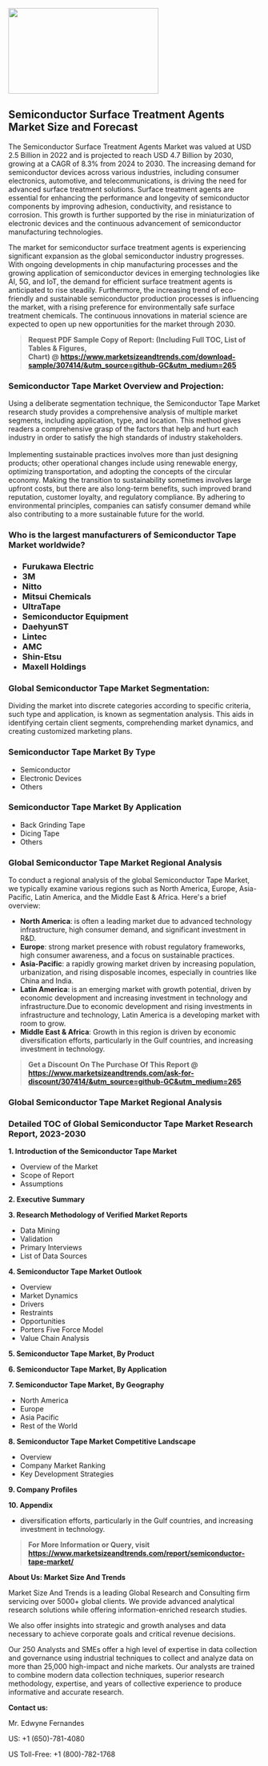 <p><img class="alignnone size-medium wp-image-20088" src="https://ffe5etoiles.com/wp-content/uploads/2024/12/MST1-300x171.png" alt="" width="300" height="171" /></p><h2>Semiconductor Surface Treatment Agents Market Size and Forecast</h2><p>The Semiconductor Surface Treatment Agents Market was valued at USD 2.5 Billion in 2022 and is projected to reach USD 4.7 Billion by 2030, growing at a CAGR of 8.3% from 2024 to 2030. The increasing demand for semiconductor devices across various industries, including consumer electronics, automotive, and telecommunications, is driving the need for advanced surface treatment solutions. Surface treatment agents are essential for enhancing the performance and longevity of semiconductor components by improving adhesion, conductivity, and resistance to corrosion. This growth is further supported by the rise in miniaturization of electronic devices and the continuous advancement of semiconductor manufacturing technologies.</p><p>The market for semiconductor surface treatment agents is experiencing significant expansion as the global semiconductor industry progresses. With ongoing developments in chip manufacturing processes and the growing application of semiconductor devices in emerging technologies like AI, 5G, and IoT, the demand for efficient surface treatment agents is anticipated to rise steadily. Furthermore, the increasing trend of eco-friendly and sustainable semiconductor production processes is influencing the market, with a rising preference for environmentally safe surface treatment chemicals. The continuous innovations in material science are expected to open up new opportunities for the market through 2030.</p></p><blockquote id="" class=""><strong>Request PDF Sample Copy of Report: (Including Full TOC, List of Tables &amp; Figures, Chart)&nbsp;@&nbsp;<strong><a href="https://www.marketsizeandtrends.com/download-sample/307414/&utm_source=github-GC&utm_medium=265" target="_blank">https://www.marketsizeandtrends.com/download-sample/307414/&utm_source=github-GC&utm_medium=265</a></strong></strong></blockquote><h3 id="" class="">Semiconductor Tape Market&nbsp;Overview and Projection:</h3><p id="" class="">Using a deliberate segmentation technique, the Semiconductor Tape Market research study provides a comprehensive analysis of multiple market segments, including application, type, and location. This method gives readers a comprehensive grasp of the factors that help and hurt each industry in order to satisfy the high standards of industry stakeholders. <br /> <br />Implementing sustainable practices involves more than just designing products; other operational changes include using renewable energy, optimizing transportation, and adopting the concepts of the circular economy. Making the transition to sustainability sometimes involves large upfront costs, but there are also long-term benefits, such improved brand reputation, customer loyalty, and regulatory compliance. By adhering to environmental principles, companies can satisfy consumer demand while also contributing to a more sustainable future for the world.</p><h3 id="" class="">Who is the largest manufacturers of&nbsp;Semiconductor Tape Market worldwide?</h3><h3 class=""><p><ul><li>Furukawa Electric </li><li> 3M </li><li> Nitto </li><li> Mitsui Chemicals </li><li> UltraTape </li><li> Semiconductor Equipment </li><li> DaehyunST </li><li> Lintec </li><li> AMC </li><li> Shin-Etsu </li><li> Maxell Holdings</li></ul></p></h3><h3 id="" class="">Global&nbsp;Semiconductor Tape Market Segmentation:</h3><p id="" class="">Dividing the market into discrete categories according to specific criteria, such type and application, is known as segmentation analysis. This aids in identifying certain client segments, comprehending market dynamics, and creating customized marketing plans.</p><h3 id="" class="">Semiconductor Tape Market&nbsp;By Type</h3><p><p><ul><li>Semiconductor</li><li> Electronic Devices</li><li> Others</p></li></ul></p></p><h3 id="" class="">Semiconductor Tape Market&nbsp;By Application</h3><p class=""><p><ul><li>Back Grinding Tape</li><li> Dicing Tape</li><li> Others</li></ul></p></p><h3 id="" class="">Global Semiconductor Tape Market Regional Analysis</h3><p id="" class="">To conduct a regional analysis of the global Semiconductor Tape Market, we typically examine various regions such as North America, Europe, Asia-Pacific, Latin America, and the Middle East &amp; Africa. Here's a brief overview:</p><ul><li><strong>North America</strong>: is often a leading market due to advanced technology infrastructure, high consumer demand, and significant investment in R&amp;D.</li><li><strong>Europe</strong>: strong market presence with robust regulatory frameworks, high consumer awareness, and a focus on sustainable practices.</li><li><strong>Asia-Pacific</strong>: a rapidly growing market driven by increasing population, urbanization, and rising disposable incomes, especially in countries like China and India.</li><li><strong>Latin America</strong>: is an emerging market with growth potential, driven by economic development and increasing investment in technology and infrastructure.Due to economic development and rising investments in infrastructure and technology, Latin America is a developing market with room to grow.</li><li><strong>Middle East &amp; Africa</strong>: Growth in this region is driven by economic diversification efforts, particularly in the Gulf countries, and increasing investment in technology.</li></ul><blockquote id="" class=""><strong>Get a Discount On The Purchase Of This Report @ <strong><a href="https://www.marketsizeandtrends.com/ask-for-discount/307414/&utm_source=github-GC&utm_medium=265" target="_blank">https://www.marketsizeandtrends.com/ask-for-discount/307414/&utm_source=github-GC&utm_medium=265</a></strong></strong></blockquote><h3 id="" class="">Global Semiconductor Tape Market Regional Analysis</h3><h3 id="" class="">Detailed TOC of Global Semiconductor Tape Market Research Report, 2023-2030</h3><p id="" class=""><strong>1. Introduction of the Semiconductor Tape Market</strong></p><ul><li>Overview of the Market</li><li>Scope of Report</li><li>Assumptions</li></ul><p id="" class=""><strong>2. Executive Summary</strong></p><p id="" class=""><strong>3. Research Methodology of Verified Market Reports</strong></p><ul><li>Data Mining</li><li>Validation</li><li>Primary Interviews</li><li>List of Data Sources</li></ul><p id="" class=""><strong>4. Semiconductor Tape Market Outlook</strong></p><ul><li>Overview</li><li>Market Dynamics</li><li>Drivers</li><li>Restraints</li><li>Opportunities</li><li>Porters Five Force Model</li><li>Value Chain Analysis</li></ul><p id="" class=""><strong>5. Semiconductor Tape Market, By Product</strong></p><p id="" class=""><strong>6. Semiconductor Tape Market, By Application</strong></p><p id="" class=""><strong>7. Semiconductor Tape Market, By Geography</strong></p><ul><li>North America</li><li>Europe</li><li>Asia Pacific</li><li>Rest of the World</li></ul><p id="" class=""><strong>8. Semiconductor Tape Market Competitive Landscape</strong></p><ul><li>Overview</li><li>Company Market Ranking</li><li>Key Development Strategies</li></ul><p id="" class=""><strong>9. Company Profiles</strong></p><p id="" class=""><strong>10. Appendix</strong></p><ul><li>diversification efforts, particularly in the Gulf countries, and increasing investment in technology.</li></ul><blockquote id="" class=""><strong>For More Information or Query, visit <strong><strong><a href="https://www.marketsizeandtrends.com/report/semiconductor-tape-market/" target="_blank">https://www.marketsizeandtrends.com/report/semiconductor-tape-market/</a></strong></strong></strong></blockquote><p id="" class=""><strong>About Us: Market Size And Trends</strong></p><p id="" class="">Market Size And Trends is a leading Global Research and Consulting firm servicing over 5000+ global clients. We provide advanced analytical research solutions while offering information-enriched research studies.</p><p id="" class="">We also offer insights into strategic and growth analyses and data necessary to achieve corporate goals and critical revenue decisions.</p><p id="" class="">Our 250 Analysts and SMEs offer a high level of expertise in data collection and governance using industrial techniques to collect and analyze data on more than 25,000 high-impact and niche markets. Our analysts are trained to combine modern data collection techniques, superior research methodology, expertise, and years of collective experience to produce informative and accurate research.</p><p id="" class=""><strong>Contact us:</strong></p><p id="" class="">Mr. Edwyne Fernandes</p><p id="" class="">US: +1 (650)-781-4080</p><p id="" class="">US Toll-Free: +1 (800)-782-1768</p>
